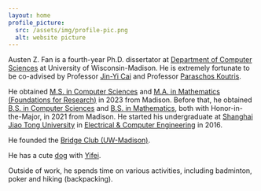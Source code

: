 ```yaml
---
layout: home
profile_picture:
  src: /assets/img/profile-pic.png
  alt: website picture
---
```


<p>
Austen Z. Fan is a fourth-year Ph.D. dissertator at <a href="https://www.cs.wisc.edu/">Department of Computer Sciences</a> at University of Wisconsin-Madison. He is extremely fortunate to be co-advised by Professor <a href="https://pages.cs.wisc.edu/~jyc/">Jin-Yi Cai</a> and Professor <a href="https://pages.cs.wisc.edu/~paris/">Paraschos Koutris</a>.
</p>
<p>
He obtained <a href="https://guide.wisc.edu/graduate/computer-sciences/computer-sciences-ms/">M.S. in Computer Sciences</a> and <a href="https://guide.wisc.edu/graduate/mathematics/mathematics-ma/mathematics-foundations-research-ma/">M.A. in Mathematics (Foundations for Research)</a> in 2023 from Madison. Before that, he obtained <a href="https://guide.wisc.edu/undergraduate/letters-science/computer-sciences/computer-sciences-bs/index.html">B.S. in Computer Sciences</a> and <a href="https://guide.wisc.edu/undergraduate/letters-science/mathematics/mathematics-bs/index.html">B.S. in Mathematics</a>, both with <a hred="https://guide.wisc.edu/undergraduate/letters-science/#honorstext">Honor-in-the-Major</a>, in 2021 from Madison. He started his undergraduate at <a href="https://www.ji.sjtu.edu.cn/">Shanghai Jiao Tong University</a> in <a href="https://www.ji.sjtu.edu.cn/academics/undergraduate-program/degrees-programs/electrical-and-computer-engineering/">Electrical & Computer Engineering</a> in 2016.</p>
<p>
He founded the <a href="https://win.wisc.edu/organization/bridge-club">Bridge Club (UW-Madison)</a>. 
</p>

<p>
He has a cute <a href="https://gallon-liu.github.io/">dog</a> with <a href="https://yifei-liu-yl.github.io/">Yifei</a>.
</p>
Outside of work, he spends time on various activities, including badminton, poker and hiking (backpacking).
